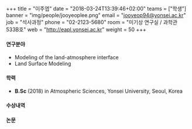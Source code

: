 ﻿+++
title = "이주엽"
date = "2018-03-24T13:39:46+02:00"
teams = ["학생"]
banner = "img/people/jooyeoplee.png"
email = "jooyeop94@yonsei.ac.kr"
job = "석사과정"
phone = "02-2123-5680"
room = "미기상 연구실 / 과학관 533B호"
web = "http://eapl.yonsei.ac.kr"
weight = 50
+++

#### 연구분야
 + Modeling of the land-atmosphere interface
+ Land Surface Modeling

#### 학력
 + **B.Sc** (2018) in Atmospheric Sciences, Yonsei University, Seoul, Korea

#### 수상내역

#### 논문

